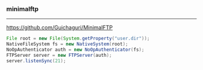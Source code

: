 ### minimalftp
---
https://github.com/Guichaguri/MinimalFTP

```java
File root = new File(System.getProperty("user.dir"));
NativeFileSystem fs = new NativeSystem(root);
NoOpAuthenticator auth = new NoOpAuthenticator(fs);
FTPServer server = new FTPServer(auth);
server.listenSync(21);
```

```
```

```
```


